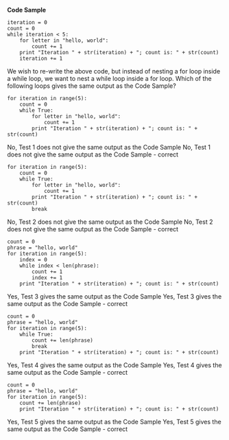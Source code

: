 **Code Sample**

```
iteration = 0
count = 0
while iteration < 5:
    for letter in "hello, world":
        count += 1
    print "Iteration " + str(iteration) + "; count is: " + str(count)
    iteration += 1
```

We wish to re-write the above code, but instead of nesting a for loop inside a while loop, we want to nest a while loop inside a for loop. Which of the following loops gives the same output as the Code Sample?

```
for iteration in range(5):
    count = 0
    while True:
        for letter in "hello, world":
            count += 1
        print "Iteration " + str(iteration) + "; count is: " + str(count)
```

No, Test 1 does not give the same output as the Code Sample <span> <text>No, Test 1 does not give the same output as the Code Sample</text> </span> - correct

```
for iteration in range(5):
    count = 0
    while True:
        for letter in "hello, world":
            count += 1
        print "Iteration " + str(iteration) + "; count is: " + str(count)
        break
```

No, Test 2 does not give the same output as the Code Sample <span> <text>No, Test 2 does not give the same output as the Code Sample</text> </span> - correct

```
count = 0
phrase = "hello, world"
for iteration in range(5):
    index = 0
    while index < len(phrase):
        count += 1
        index += 1
    print "Iteration " + str(iteration) + "; count is: " + str(count)
```

Yes, Test 3 gives the same output as the Code Sample <span> <text>Yes, Test 3 gives the same output as the Code Sample</text> </span> - correct

```
count = 0
phrase = "hello, world"
for iteration in range(5):
    while True:
        count += len(phrase)
        break
    print "Iteration " + str(iteration) + "; count is: " + str(count)
```

Yes, Test 4 gives the same output as the Code Sample <span> <text>Yes, Test 4 gives the same output as the Code Sample</text> </span> - correct

```
count = 0
phrase = "hello, world"
for iteration in range(5):
    count += len(phrase)
    print "Iteration " + str(iteration) + "; count is: " + str(count)
```

Yes, Test 5 gives the same output as the Code Sample <span> <text>Yes, Test 5 gives the same output as the Code Sample</text> </span> - correct